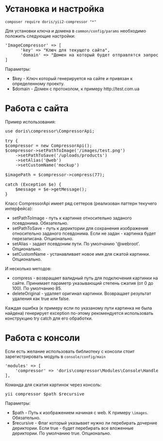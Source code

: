 # Установка и настройка
<code>composer require doris/yii2-compressor "*"</code>

Для установки ключа и домена в <code>common/config/params</code> необходимо положить следующие настройки:<br>
<pre>
'ImageCompressor' => [
      'key' => "Ключ для текущего сайта",
      'domain' => "Домен на который будет отправлятся запрос"
]
</pre>
Параметры:
<ul>
<li>$key - Ключ который генерируется на сайте и привязан к определенному проекту.</li>
<li>$domain - Домен с протоколом, к примеру http://test.com.ua</li>
</ul>

# Работа с сайта

Пример использования:<br>
<pre>
use doris\compressor\CompressorApi;

try {
$compressor = new CompressorApi();
$compressor->setPathToImage('/images/test.png')
	->setPathToSave('/uploads/products')
	->setAlias('@web')
	->setCustomName('mockup')

$imagePath = $compressor->compress(77);

catch (Exception $e) {
    $message = $e->getMessage();
}
</pre>

Класс CompressorApi имеет ряд сеттеров (реализован паттерн текучего интерфейса):
<ul>
	<li>setPathToImage - путь к картинке относительно заданого псевдонима. Обязательно.</li>
	<li>setPathToSave - путь к дериктории для сохранения изображения относительно заданого псевдонима. Если не задан - картинка будет перезаписана. Опционально.</li>
	<li>setAlias - задает псевдоним пути. По умолчанию '@webroot'. Опционально.</li>
	<li>setCustomName - устанавливает новое имя для сжатой картинки. Опционально.</li>
</ul>

И несколько методов:
<ul>
	<li>compress - возвращает валидный путь для подключения картинки на сайте. Принимает параметр указывающий степень сжатия (от 0 до 100). По умолчанию 85.</li>
	<li>deleteOriginal - удаляет оригинал картинки. Возвращает результат удаления как true или false.</li>
</ul>

Каждая ошибка (к примеру если по указаному пути картинка не была найдена) генерирует exception по-этому рекомендуется использовать конструкцию try catch для его обработки.

# Работа с консоли

Если есть желание использовать библиотеку с консоли стоит зарегистрировать модуль в <code>console/config/main</code>
<pre>
'modules' => [
	'compressor' => 'doris\compressor\Modules\Console\Handler',
],
</pre>

Команда для сжатия картинок через консоль:
<pre>
yii compressor $path $recursive
</pre>

Параметры:
<ul>
<li>$path - Путь к изображением начиная с web. К примеру <code>\images</code>. Обязательно.</li>
<li>$recursive - Флаг который указывает нужно ли перебирать дочерние дериктории. 
Если true - будет перебирать все вложенные дериктории. По умолчанию true. Опционально.</li>
</ul>